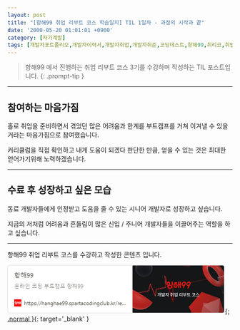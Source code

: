 ```yaml
---
layout: post
title: "[항해99 취업 리부트 코스 학습일지] TIL 1일차 - 과정의 시작과 끝"
date: '2000-05-20 01:01:01 +0900'
category: [자기계발]
tags: [개발자포트폴리오,개발자이력서,개발자취업,개발자취준,코딩테스트,항해99,취리코,취업리부트코스]
---
```


> 항해99 에서 진행하는 취업 리부트 코스 3기를 수강하며 작성하는 TIL 포스트입니다.
{: .prompt-tip }

---

## 참여하는 마음가짐
홀로 취업을 준비하면서 겪었던 많은 어려움과 한계를 부트캠프를 거쳐 이겨낼 수 있을거라는 마음가짐으로 참여했습니다.

커리큘럼을 직접 확인하고 내게 도움이 되겠다 판단한 만큼, 얻을 수 있는 것은 최대한 얻어가기위해 노력하겠습니다.

---

## 수료 후 성장하고 싶은 모습
동료 개발자들에게 인정받고 도움을 줄 수 있는 시니어 개발자로 성장하고 싶습니다.

지금의 저처럼 어려움과 흔들림이 많은 신입 / 주니어 개발자들을 이끌어주는 역할을 하고 싶습니다.

---

항해99 취업 리부트 코스를 수강하고 작성한 콘텐츠 입니다.

[![항해99 - 온라인 코딩 부트캠프 항해99](/assets/img/captures/1_hanghae99.png){: .normal }](https://hanghae99.spartacodingclub.kr/reboot){: target='_blank' }